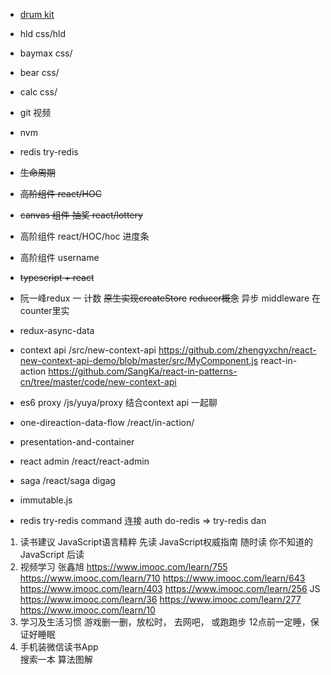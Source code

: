 - [drum kit](https://github.com/wesbos/JavaScript30/tree/master/01%20-%20JavaScript%20Drum%20Kit)
- hld  css/hld
- baymax css/
- bear  css/
- calc  css/
- git 视频


- nvm 
- redis  try-redis
- ~~生命周期~~ 
- ~~高阶组件  react/HOC~~
- ~~canvas 组件 抽奖 react/lottery~~
- 高阶组件  react/HOC/hoc  进度条
- 高阶组件 username
- ~~typescript + react~~
- 阮一峰redux 一  计数
  ~~原生实现createStore~~
  ~~reducer概念~~
  异步 middleware 在 counter里实

- redux-async-data  
- context api
  /src/new-context-api  https://github.com/zhengyxchn/react-new-context-api-demo/blob/master/src/MyComponent.js
  react-in-action  https://github.com/SangKa/react-in-patterns-cn/tree/master/code/new-context-api

- es6 proxy /js/yuya/proxy  结合context api 一起聊
- one-direaction-data-flow   /react/in-action/    
- presentation-and-container   
- react admin   /react/react-admin
- saga  /react/saga
  digag
- immutable.js
- redis 
    try-redis
    command 连接 auth
    do-redis =>  try-redis
    dan


1.  读书建议
  JavaScript语言精粹 先读
  JavaScript权威指南 随时读
  你不知道的JavaScript 后读
2. 视频学习
  张鑫旭
  https://www.imooc.com/learn/755
  https://www.imooc.com/learn/710
  https://www.imooc.com/learn/643
  https://www.imooc.com/learn/403
  https://www.imooc.com/learn/256
  JS 
  https://www.imooc.com/learn/36
  https://www.imooc.com/learn/277
  https://www.imooc.com/learn/10
3. 学习及生活习惯
  游戏删一删，放松时， 去网吧， 或跑跑步
  12点前一定睡，保证好睡眠
4. 手机装微信读书App  
  搜索一本 算法图解
  